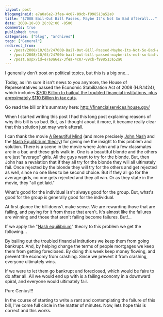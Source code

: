 ```yaml
---
layout: post
blogengineid: e7a0a6e2-3fea-4c87-89cb-f998513a52a0
title: "$700B Bail-Out Bill Passes, Maybe It's Not So Bad Afterall..."
date: 2008-10-03 20:02:00 -0500
comments: true
published: true
categories: ["blog", "archives"]
tags: ["General"]
redirect_from: 
  - /post/2008/10/03/24700B-Bail-Out-Bill-Passed-Maybe-Its-Not-So-Bad-Afterall
  - /post/2008/10/03/24700b-bail-out-bill-passed-maybe-its-not-so-bad-afterall
  - /post.aspx?id=e7a0a6e2-3fea-4c87-89cb-f998513a52a0
---
```

<!-- more -->
<p>I generally don't post on political topics, but this is a big one...</p>
<p>Today, as I'm sure it isn't news to you anymore, the House of Representatives passed the Economic Stabilization Act of 2008 (H.R.1424), which includes <a href="http://www.latimes.com/news/nationworld/nation/la-fi-bailout4-2008oct04,0,5359201.story">$700 Billion to bailout the troubled financial institutions, plus aproximately $110 Billion in tax cuts</a>.</p>
<p>Go read the bill or it's summary here: <a href="http://financialservices.house.gov/">http://financialservices.house.gov/</a></p>
<p>When I started writing this post I had this long post explaining reasons of why this bill is so bad. But, as I thought about it more, it became really clear that this solution just may work afterall.</p>
<p>I can thank the movie <a href="http://www.imdb.com/title/tt0268978/">A Beautiful Mind</a> (and more precisely <a href="http://en.wikipedia.org/wiki/John_Forbes_Nash">John Nash</a> and the <a href="http://en.wikipedia.org/wiki/Nash_equilibrium">Nash Equilibrium theory</a>) for giving me the insight to this problem and solution. There is a scene in the movie where John and a few classmates are in a bar, and these girls walk in. One is a beautiful blonde and the others are just "average" girls. All the guys want to try for the blonde. But, then John has a revalation that if they all try for the blonde they will all ultimately fail. Once rejected by the blonde they will try for the others and get rejected as well, since no one likes to be second choice. But if they all go for the average girls, no one gets rejected and they all win. Or as they state in the movie, they "all get laid."</p>
<p>What's good for the individual isn't always good for the group. But, what's good for the group is generally good for the individual.</p>
<p>At first glance the bill doens't make sense. We are rewarding those that are failing, and paying for it from those that aren't. It's almost like the failures are winning and those that aren't failing become failures. But!...</p>
<p>If we apply the "<a href="http://en.wikipedia.org/wiki/Nash_equilibrium">Nash equilibrium</a>" theory to this problem we get the following...</p>
<p>By bailing out the troubled financial intitutions we keep them from going bankrupt. And, by helping change the terms of people mortgages we keep them from getting foreclosed. By doing this week keep money flowing, and prevent the economy from crashing. Since we prevent it from crashing, everyone ultimately wins.</p>
<p>If we were to let them go bankrupt and foreclosed, which would be faire to do after all. All we would end up with is a failing economy in a downward spiral, and everyone would ultimately fail.</p>
<p>Pure Genius!!!</p>
<p>In the course of starting to write a rant and contemplating the failure of this bill, I've come full circle in the matter of minutes. Now, lets hope this is correct and this works.</p>
